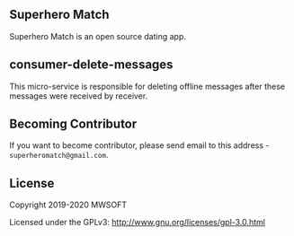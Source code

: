 ## Superhero Match
Superhero Match is an open source dating app.

## consumer-delete-messages
This micro-service is responsible for deleting offline messages after these messages were received by receiver. 

## Becoming Contributor
If you want to become contributor, please send email to this address - `superheromatch@gmail.com`.

## License
Copyright 2019-2020 MWSOFT

Licensed under the GPLv3: http://www.gnu.org/licenses/gpl-3.0.html